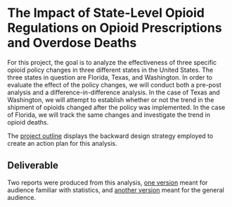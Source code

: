 # The Impact of State-Level Opioid Regulations on Opioid Prescriptions and Overdose Deaths
For this project, the goal is to analyze the effectiveness of three specific opioid policy changes in three different states in the United States. The three states in question are Florida, Texas, and Washington. In order to evaluate the effect of the policy changes, we will conduct both a pre-post analysis and a difference-in-difference analysis. In the case of Texas and Washington, we will attempt to establish whether or not the trend in the shipment of opioids changed after the policy was implemented. In the case of Florida, we will track the same changes and investigate the trend in opioid deaths. 

The [project outline](https://github.com/rw417/ids720-opioids-analysis/blob/main/40_report_drafts/41_outline/outline.pdf) displays the backward design strategy employed to create an action plan for this analysis.

## Deliverable
Two reports were produced from this analysis, [one version](https://github.com/rw417/ids720-opioids-analysis/blob/main/50_report_final/Opioid%20Regulation%20Report%20-%20Technical%20Audience.pdf) meant for audience familiar with statistics, and [another version](https://github.com/rw417/ids720-opioids-analysis/blob/main/50_report_final/Opioid%20Project%20Report%20-%20General%20Audience.pdf) meant for the general audience.
